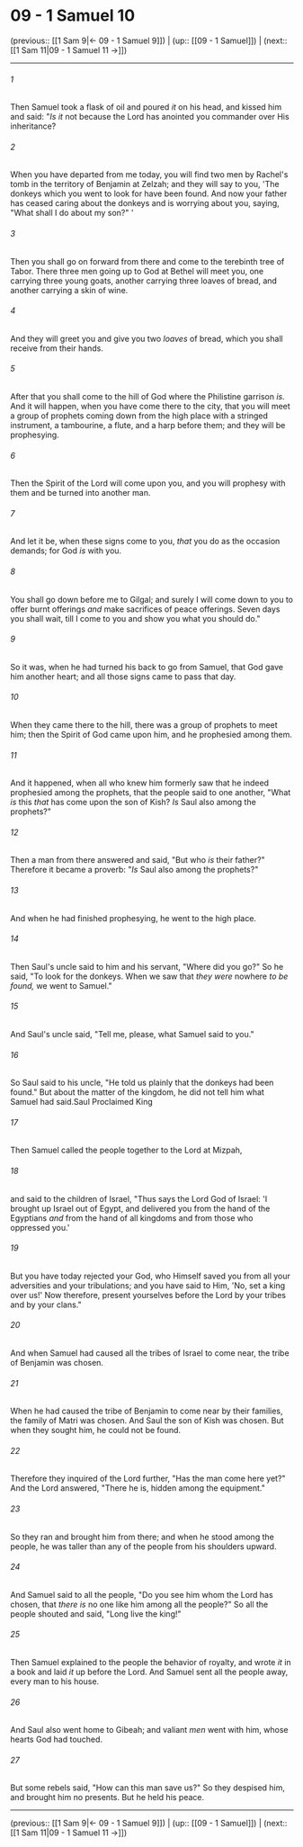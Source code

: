 # 09 - 1 Samuel 10

(previous:: [[1 Sam 9|← 09 - 1 Samuel 9]]) | (up:: [[09 - 1 Samuel]]) | (next:: [[1 Sam 11|09 - 1 Samuel 11 →]])

***


###### 1 
Then Samuel took a flask of oil and poured _it_ on his head, and kissed him and said: "_Is it_ not because the Lord has anointed you commander over His inheritance? 

###### 2 
When you have departed from me today, you will find two men by Rachel's tomb in the territory of Benjamin at Zelzah; and they will say to you, 'The donkeys which you went to look for have been found. And now your father has ceased caring about the donkeys and is worrying about you, saying, "What shall I do about my son?" ' 

###### 3 
Then you shall go on forward from there and come to the terebinth tree of Tabor. There three men going up to God at Bethel will meet you, one carrying three young goats, another carrying three loaves of bread, and another carrying a skin of wine. 

###### 4 
And they will greet you and give you two _loaves_ of bread, which you shall receive from their hands. 

###### 5 
After that you shall come to the hill of God where the Philistine garrison _is._ And it will happen, when you have come there to the city, that you will meet a group of prophets coming down from the high place with a stringed instrument, a tambourine, a flute, and a harp before them; and they will be prophesying. 

###### 6 
Then the Spirit of the Lord will come upon you, and you will prophesy with them and be turned into another man. 

###### 7 
And let it be, when these signs come to you, _that_ you do as the occasion demands; for God _is_ with you. 

###### 8 
You shall go down before me to Gilgal; and surely I will come down to you to offer burnt offerings _and_ make sacrifices of peace offerings. Seven days you shall wait, till I come to you and show you what you should do." 

###### 9 
So it was, when he had turned his back to go from Samuel, that God gave him another heart; and all those signs came to pass that day. 

###### 10 
When they came there to the hill, there was a group of prophets to meet him; then the Spirit of God came upon him, and he prophesied among them. 

###### 11 
And it happened, when all who knew him formerly saw that he indeed prophesied among the prophets, that the people said to one another, "What _is_ this _that_ has come upon the son of Kish? _Is_ Saul also among the prophets?" 

###### 12 
Then a man from there answered and said, "But who _is_ their father?" Therefore it became a proverb: "_Is_ Saul also among the prophets?" 

###### 13 
And when he had finished prophesying, he went to the high place. 

###### 14 
Then Saul's uncle said to him and his servant, "Where did you go?" So he said, "To look for the donkeys. When we saw that _they were_ nowhere _to be found,_ we went to Samuel." 

###### 15 
And Saul's uncle said, "Tell me, please, what Samuel said to you." 

###### 16 
So Saul said to his uncle, "He told us plainly that the donkeys had been found." But about the matter of the kingdom, he did not tell him what Samuel had said.Saul Proclaimed King 

###### 17 
Then Samuel called the people together to the Lord at Mizpah, 

###### 18 
and said to the children of Israel, "Thus says the Lord God of Israel: 'I brought up Israel out of Egypt, and delivered you from the hand of the Egyptians _and_ from the hand of all kingdoms and from those who oppressed you.' 

###### 19 
But you have today rejected your God, who Himself saved you from all your adversities and your tribulations; and you have said to Him, 'No, set a king over us!' Now therefore, present yourselves before the Lord by your tribes and by your clans." 

###### 20 
And when Samuel had caused all the tribes of Israel to come near, the tribe of Benjamin was chosen. 

###### 21 
When he had caused the tribe of Benjamin to come near by their families, the family of Matri was chosen. And Saul the son of Kish was chosen. But when they sought him, he could not be found. 

###### 22 
Therefore they inquired of the Lord further, "Has the man come here yet?" And the Lord answered, "There he is, hidden among the equipment." 

###### 23 
So they ran and brought him from there; and when he stood among the people, he was taller than any of the people from his shoulders upward. 

###### 24 
And Samuel said to all the people, "Do you see him whom the Lord has chosen, that _there is_ no one like him among all the people?" So all the people shouted and said, "Long live the king!" 

###### 25 
Then Samuel explained to the people the behavior of royalty, and wrote _it_ in a book and laid _it_ up before the Lord. And Samuel sent all the people away, every man to his house. 

###### 26 
And Saul also went home to Gibeah; and valiant _men_ went with him, whose hearts God had touched. 

###### 27 
But some rebels said, "How can this man save us?" So they despised him, and brought him no presents. But he held his peace.

***

(previous:: [[1 Sam 9|← 09 - 1 Samuel 9]]) | (up:: [[09 - 1 Samuel]]) | (next:: [[1 Sam 11|09 - 1 Samuel 11 →]])
